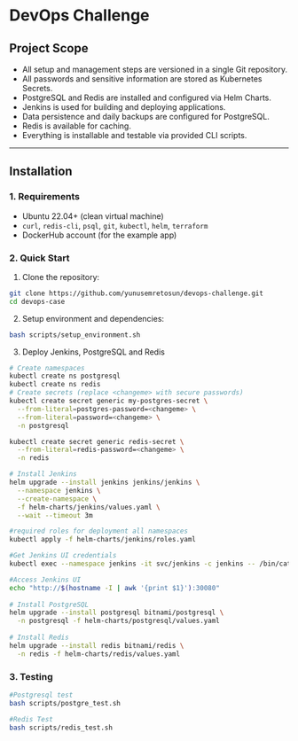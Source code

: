 # DevOps Challenge

## Project Scope

- All setup and management steps are versioned in a single Git repository.
- All passwords and sensitive information are stored as Kubernetes Secrets.
- PostgreSQL and Redis are installed and configured via Helm Charts.
- Jenkins is used for building and deploying applications.
- Data persistence and daily backups are configured for PostgreSQL.
- Redis is available for caching.
- Everything is installable and testable via provided CLI scripts.

---

## Installation

### 1. Requirements

- Ubuntu 22.04+ (clean virtual machine)
- `curl`, `redis-cli`, `psql`, `git`, `kubectl`, `helm`, `terraform`
- DockerHub account (for the example app)

### 2. Quick Start

1. Clone the repository:
```sh
git clone https://github.com/yunusemretosun/devops-challenge.git
cd devops-case
```
2. Setup environment and dependencies:
```sh
bash scripts/setup_environment.sh
```
3. Deploy Jenkins, PostgreSQL and Redis
```sh
# Create namespaces
kubectl create ns postgresql
kubectl create ns redis
# Create secrets (replace <changeme> with secure passwords)
kubectl create secret generic my-postgres-secret \
  --from-literal=postgres-password=<changeme> \
  --from-literal=password=<changeme> \
  -n postgresql

kubectl create secret generic redis-secret \
  --from-literal=redis-password=<changeme> \
  -n redis

# Install Jenkins
helm upgrade --install jenkins jenkins/jenkins \
  --namespace jenkins \
  --create-namespace \
  -f helm-charts/jenkins/values.yaml \
  --wait --timeout 3m

#required roles for deployment all namespaces
kubectl apply -f helm-charts/jenkins/roles.yaml

#Get Jenkins UI credentials
kubectl exec --namespace jenkins -it svc/jenkins -c jenkins -- /bin/cat /run/secrets/additional/chart-admin-password && echo

#Access Jenkins UI
echo "http://$(hostname -I | awk '{print $1}'):30080"
	
# Install PostgreSQL
helm upgrade --install postgresql bitnami/postgresql \
  -n postgresql -f helm-charts/postgresql/values.yaml
	
# Install Redis
helm upgrade --install redis bitnami/redis \
  -n redis -f helm-charts/redis/values.yaml
```
### 3. Testing
```sh
#Postgresql test
bash scripts/postgre_test.sh

#Redis Test
bash scripts/redis_test.sh

 
